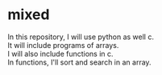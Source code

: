 # mixed
In this repository, I will use python as well c. <br> It will include programs of arrays. <br>
I will also include functions in c.
<br>
In functions, I'll sort and search in an array.
